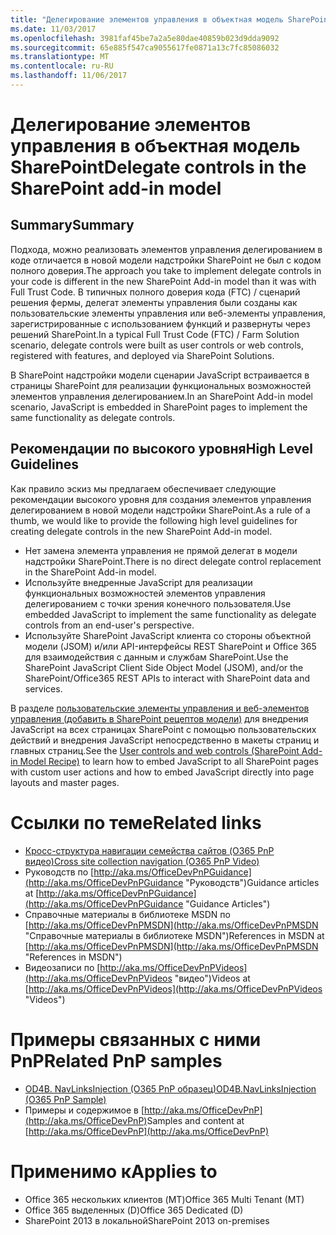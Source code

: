 ```yaml
---
title: "Делегирование элементов управления в объектная модель SharePoint"
ms.date: 11/03/2017
ms.openlocfilehash: 3981faf45be7a2a5e80dae40859b023d9dda9092
ms.sourcegitcommit: 65e885f547ca9055617fe0871a13c7fc85086032
ms.translationtype: MT
ms.contentlocale: ru-RU
ms.lasthandoff: 11/06/2017
---
```

<a name="delegate-controls-in-the-sharepoint-add-in-model"></a><span data-ttu-id="b6f6e-102">Делегирование элементов управления в объектная модель SharePoint</span><span class="sxs-lookup"><span data-stu-id="b6f6e-102">Delegate controls in the SharePoint add-in model</span></span>
================================================

<a name="summary"></a><span data-ttu-id="b6f6e-103">Summary</span><span class="sxs-lookup"><span data-stu-id="b6f6e-103">Summary</span></span>
-------

<span data-ttu-id="b6f6e-104">Подхода, можно реализовать элементов управления делегированием в коде отличается в новой модели надстройки SharePoint не был с кодом полного доверия.</span><span class="sxs-lookup"><span data-stu-id="b6f6e-104">The approach you take to implement delegate controls in your code is different in the new SharePoint Add-in model than it was with Full Trust Code.</span></span>  <span data-ttu-id="b6f6e-105">В типичных полного доверия кода (FTC) / сценарий решения фермы, делегат элементы управления были созданы как пользовательские элементы управления или веб-элементы управления, зарегистрированные с использованием функций и развернуты через решений SharePoint.</span><span class="sxs-lookup"><span data-stu-id="b6f6e-105">In a typical Full Trust Code (FTC) / Farm Solution scenario, delegate controls were built as user controls or web controls, registered with features, and deployed via SharePoint Solutions.</span></span>

<span data-ttu-id="b6f6e-106">В SharePoint надстройки модели сценарии JavaScript встраивается в страницы SharePoint для реализации функциональных возможностей элементов управления делегированием.</span><span class="sxs-lookup"><span data-stu-id="b6f6e-106">In an SharePoint Add-in model scenario, JavaScript is embedded in SharePoint pages to implement the same functionality as delegate controls.</span></span>

<a name="high-level-guidelines"></a><span data-ttu-id="b6f6e-107">Рекомендации по высокого уровня</span><span class="sxs-lookup"><span data-stu-id="b6f6e-107">High Level Guidelines</span></span>
---------------------

<span data-ttu-id="b6f6e-108">Как правило эскиз мы предлагаем обеспечивает следующие рекомендации высокого уровня для создания элементов управления делегированием в новой модели надстройки SharePoint.</span><span class="sxs-lookup"><span data-stu-id="b6f6e-108">As a rule of a thumb, we would like to provide the following high level guidelines for creating delegate controls in the new SharePoint Add-in model.</span></span>

- <span data-ttu-id="b6f6e-109">Нет замена элемента управления не прямой делегат в модели надстройки SharePoint.</span><span class="sxs-lookup"><span data-stu-id="b6f6e-109">There is no direct delegate control replacement in the SharePoint Add-in model.</span></span>
- <span data-ttu-id="b6f6e-110">Используйте внедренные JavaScript для реализации функциональных возможностей элементов управления делегированием с точки зрения конечного пользователя.</span><span class="sxs-lookup"><span data-stu-id="b6f6e-110">Use embedded JavaScript to implement the same functionality as delegate controls from an end-user's perspective.</span></span>
- <span data-ttu-id="b6f6e-111">Используйте SharePoint JavaScript клиента со стороны объектной модели (JSOM) и/или API-интерфейсы REST SharePoint и Office 365 для взаимодействия с данным и службам SharePoint.</span><span class="sxs-lookup"><span data-stu-id="b6f6e-111">Use the SharePoint JavaScript Client Side Object Model (JSOM), and/or the SharePoint/Office365 REST APIs to interact with SharePoint data and services.</span></span>

<span data-ttu-id="b6f6e-112">В разделе [пользовательские элементы управления и веб-элементов управления (добавить в SharePoint рецептов модели)](user-controls-and-web-controls-sharepoint-add-in.md) для внедрения JavaScript на всех страницах SharePoint с помощью пользовательских действий и внедрения JavaScript непосредственно в макеты страниц и главных страниц.</span><span class="sxs-lookup"><span data-stu-id="b6f6e-112">See the [User controls and web controls (SharePoint Add-in Model Recipe)](user-controls-and-web-controls-sharepoint-add-in.md) to learn how to embed JavaScript to all SharePoint pages with custom user actions and how to embed JavaScript directly into page layouts and master pages.</span></span>

<a name="related-links"></a><span data-ttu-id="b6f6e-113">Ссылки по теме</span><span class="sxs-lookup"><span data-stu-id="b6f6e-113">Related links</span></span>
=============
- [<span data-ttu-id="b6f6e-114">Кросс-структура навигации семейства сайтов (O365 PnP видео)</span><span class="sxs-lookup"><span data-stu-id="b6f6e-114">Cross site collection navigation (O365 PnP Video)</span></span>](http://channel9.msdn.com/blogs/OfficeDevPnP/Cross-site-collection-navigation)
- <span data-ttu-id="b6f6e-115">Руководств по [http://aka.ms/OfficeDevPnPGuidance](http://aka.ms/OfficeDevPnPGuidance "Руководств")</span><span class="sxs-lookup"><span data-stu-id="b6f6e-115">Guidance articles at [http://aka.ms/OfficeDevPnPGuidance](http://aka.ms/OfficeDevPnPGuidance "Guidance Articles")</span></span>
- <span data-ttu-id="b6f6e-116">Справочные материалы в библиотеке MSDN по [http://aka.ms/OfficeDevPnPMSDN](http://aka.ms/OfficeDevPnPMSDN "Справочные материалы в библиотеке MSDN")</span><span class="sxs-lookup"><span data-stu-id="b6f6e-116">References in MSDN at [http://aka.ms/OfficeDevPnPMSDN](http://aka.ms/OfficeDevPnPMSDN "References in MSDN")</span></span>
- <span data-ttu-id="b6f6e-117">Видеозаписи по [http://aka.ms/OfficeDevPnPVideos](http://aka.ms/OfficeDevPnPVideos "видео")</span><span class="sxs-lookup"><span data-stu-id="b6f6e-117">Videos at [http://aka.ms/OfficeDevPnPVideos](http://aka.ms/OfficeDevPnPVideos "Videos")</span></span>

<a name="related-pnp-samples"></a><span data-ttu-id="b6f6e-118">Примеры связанных с ними PnP</span><span class="sxs-lookup"><span data-stu-id="b6f6e-118">Related PnP samples</span></span>
===================
- [<span data-ttu-id="b6f6e-119">OD4B. NavLinksInjection (O365 PnP образец)</span><span class="sxs-lookup"><span data-stu-id="b6f6e-119">OD4B.NavLinksInjection (O365 PnP Sample)</span></span>](https://github.com/SharePoint/PnP/tree/master/Samples/OD4B.NavLinksInjection)
- <span data-ttu-id="b6f6e-120">Примеры и содержимое в [http://aka.ms/OfficeDevPnP](http://aka.ms/OfficeDevPnP)</span><span class="sxs-lookup"><span data-stu-id="b6f6e-120">Samples and content at [http://aka.ms/OfficeDevPnP](http://aka.ms/OfficeDevPnP)</span></span>

<a name="applies-to"></a><span data-ttu-id="b6f6e-121">Применимо к</span><span class="sxs-lookup"><span data-stu-id="b6f6e-121">Applies to</span></span>
==========
- <span data-ttu-id="b6f6e-122">Office 365 нескольких клиентов (MT)</span><span class="sxs-lookup"><span data-stu-id="b6f6e-122">Office 365 Multi Tenant (MT)</span></span>
- <span data-ttu-id="b6f6e-123">Office 365 выделенных (D)</span><span class="sxs-lookup"><span data-stu-id="b6f6e-123">Office 365 Dedicated (D)</span></span>
- <span data-ttu-id="b6f6e-124">SharePoint 2013 в локальной</span><span class="sxs-lookup"><span data-stu-id="b6f6e-124">SharePoint 2013 on-premises</span></span>

